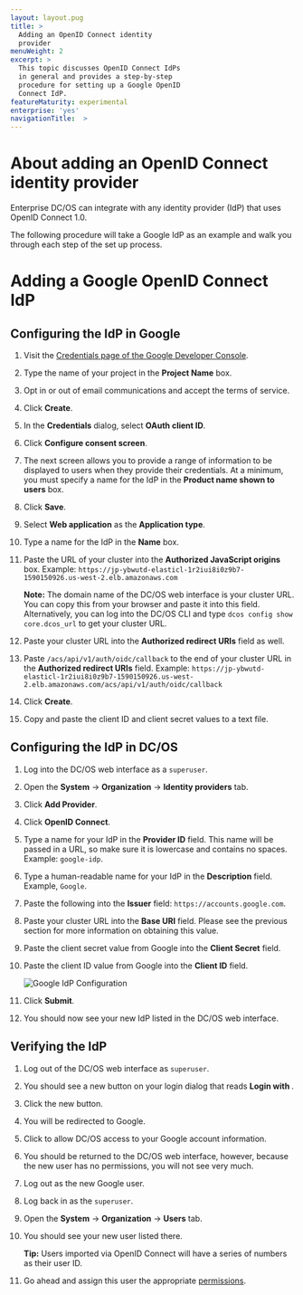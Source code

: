 ```yaml
---
layout: layout.pug
title: >
  Adding an OpenID Connect identity
  provider
menuWeight: 2
excerpt: >
  This topic discusses OpenID Connect IdPs
  in general and provides a step-by-step
  procedure for setting up a Google OpenID
  Connect IdP.
featureMaturity: experimental
enterprise: 'yes'
navigationTitle:  >
---
```




# About adding an OpenID Connect identity provider

Enterprise DC/OS can integrate with any identity provider (IdP) that uses OpenID Connect 1.0. 

The following procedure will take a Google IdP as an example and walk you through each step of the set up process.


# Adding a Google OpenID Connect IdP


## Configuring the IdP in Google

1. Visit the [Credentials page of the Google Developer Console](https://console.developers.google.com/apis/credentials?project=_).

2. Type the name of your project in the **Project Name** box.

3. Opt in or out of email communications and accept the terms of service.

4. Click **Create**.

5. In the **Credentials** dialog, select **OAuth client ID**.

6. Click **Configure consent screen**.

7. The next screen allows you to provide a range of information to be displayed to users when they provide their credentials. At a minimum, you must specify a name for the IdP in the **Product name shown to users** box.

8. Click **Save**.

9. Select **Web application** as the **Application type**.

10. Type a name for the IdP in the **Name** box.

11. Paste the URL of your cluster into the **Authorized JavaScript origins** box. Example: `https://jp-ybwutd-elasticl-1r2iui8i0z9b7-1590150926.us-west-2.elb.amazonaws.com`

    **Note:** The domain name of the DC/OS web interface is your cluster URL. You can copy this from your browser and paste it into this field. Alternatively, you can log into the DC/OS CLI and type `dcos config show core.dcos_url` to get your cluster URL. 

12. Paste your cluster URL into the **Authorized redirect URIs** field as well.

13. Paste `/acs/api/v1/auth/oidc/callback` to the end of your cluster URL in the **Authorized redirect URIs** field. Example: `https://jp-ybwutd-elasticl-1r2iui8i0z9b7-1590150926.us-west-2.elb.amazonaws.com/acs/api/v1/auth/oidc/callback`

13. Click **Create**.

14. Copy and paste the client ID and client secret values to a text file.

## Configuring the IdP in DC/OS

1. Log into the DC/OS web interface as a `superuser`.

2. Open the **System** -> **Organization** -> **Identity providers** tab.

3. Click **Add Provider**.

4. Click **OpenID Connect**.

5. Type a name for your IdP in the **Provider ID** field. This name will be passed in a URL, so make sure it is lowercase and contains no spaces. Example: `google-idp`.

6. Type a human-readable name for your IdP in the **Description** field. Example, `Google`.

7. Paste the following into the **Issuer** field: `https://accounts.google.com`.

8. Paste your cluster URL into the **Base URI** field. Please see the previous section for more information on obtaining this value.   

9. Paste the client secret value from Google into the **Client Secret** field.

10. Paste the client ID value from Google into the **Client ID** field.

    ![Google IdP Configuration](/1.8/administration/id-and-access-mgt/sso/img/oidc-google.png) 

11. Click **Submit**.

12. You should now see your new IdP listed in the DC/OS web interface.


## Verifying the IdP

1. Log out of the DC/OS web interface as `superuser`.

2. You should see a new button on your login dialog that reads **Login with <your-IdP- description>**.

3. Click the new button.

4. You will be redirected to Google.

5. Click to allow DC/OS access to your Google account information.

6. You should be returned to the DC/OS web interface, however, because the new user has no permissions, you will not see very much.

7. Log out as the new Google user.

8. Log back in as the `superuser`.

9. Open the **System** -> **Organization** -> **Users** tab.

10. You should see your new user listed there.

    **Tip:** Users imported via OpenID Connect will have a series of numbers as their user ID.

11. Go ahead and assign this user the appropriate [permissions](/1.8/administration/id-and-access-mgt/permissions/). 
 

